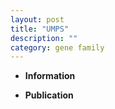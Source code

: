 ```yaml
---
layout: post
title: "UMPS"
description: ""
category: gene family
---
```


* **Information**  

* **Publication**  


